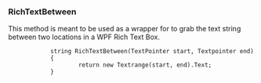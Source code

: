 ### RichTextBetween

This method is meant to be used as a wrapper for to grab the text string between two locations in a WPF Rich Text Box.


                string RichTextBetween(TextPointer start, Textpointer end)
                {
                        return new Textrange(start, end).Text;
                }
